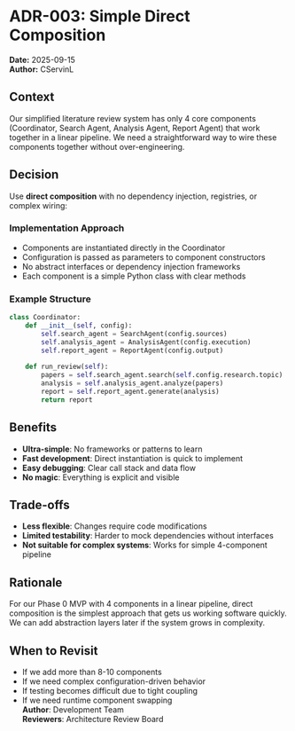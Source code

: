 # ADR-003: Simple Direct Composition

**Date:** 2025-09-15  
**Author:** CServinL

## Context

Our simplified literature review system has only 4 core components (Coordinator, Search Agent, Analysis Agent, Report Agent) that work together in a linear pipeline. We need a straightforward way to wire these components together without over-engineering.

## Decision

Use **direct composition** with no dependency injection, registries, or complex wiring:

### Implementation Approach
- Components are instantiated directly in the Coordinator
- Configuration is passed as parameters to component constructors
- No abstract interfaces or dependency injection frameworks
- Each component is a simple Python class with clear methods

### Example Structure
```python
class Coordinator:
    def __init__(self, config):
        self.search_agent = SearchAgent(config.sources)
        self.analysis_agent = AnalysisAgent(config.execution)
        self.report_agent = ReportAgent(config.output)
    
    def run_review(self):
        papers = self.search_agent.search(self.config.research.topic)
        analysis = self.analysis_agent.analyze(papers)
        report = self.report_agent.generate(analysis)
        return report
```

## Benefits
- **Ultra-simple**: No frameworks or patterns to learn
- **Fast development**: Direct instantiation is quick to implement
- **Easy debugging**: Clear call stack and data flow
- **No magic**: Everything is explicit and visible

## Trade-offs
- **Less flexible**: Changes require code modifications
- **Limited testability**: Harder to mock dependencies without interfaces
- **Not suitable for complex systems**: Works for simple 4-component pipeline

## Rationale
For our Phase 0 MVP with 4 components in a linear pipeline, direct composition is the simplest approach that gets us working software quickly. We can add abstraction layers later if the system grows in complexity.

## When to Revisit
- If we add more than 8-10 components
- If we need complex configuration-driven behavior
- If testing becomes difficult due to tight coupling
- If we need runtime component swapping  
**Author**: Development Team  
**Reviewers**: Architecture Review Board
